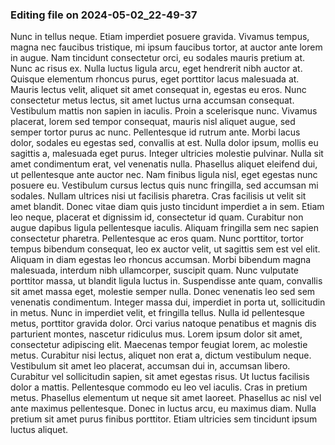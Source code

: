 

### Editing file on 2024-05-02_22-49-37

Nunc in tellus neque. Etiam imperdiet posuere gravida. Vivamus tempus, magna nec faucibus tristique, mi ipsum faucibus tortor, at auctor ante lorem in augue. Nam tincidunt consectetur orci, eu sodales mauris pretium at. Nunc ac risus ex. Nulla luctus ligula arcu, eget hendrerit nibh auctor at. Quisque elementum rhoncus purus, eget porttitor lacus malesuada at. Mauris lectus velit, aliquet sit amet consequat in, egestas eu eros. Nunc consectetur metus lectus, sit amet luctus urna accumsan consequat. Vestibulum mattis non sapien in iaculis. Proin a scelerisque nunc. Vivamus placerat, lorem sed tempor consequat, mauris nisl aliquet augue, sed semper tortor purus ac nunc.
Pellentesque id rutrum ante. Morbi lacus dolor, sodales eu egestas sed, convallis at est. Nulla dolor ipsum, mollis eu sagittis a, malesuada eget purus. Integer ultricies molestie pulvinar. Nulla sit amet condimentum erat, vel venenatis nulla. Phasellus aliquet eleifend dui, ut pellentesque ante auctor nec. Nam finibus ligula nisl, eget egestas nunc posuere eu.
Vestibulum cursus lectus quis nunc fringilla, sed accumsan mi sodales. Nullam ultrices nisi ut facilisis pharetra. Cras facilisis ut velit sit amet blandit. Donec vitae diam quis justo tincidunt imperdiet a in sem. Etiam leo neque, placerat et dignissim id, consectetur id quam. Curabitur non augue dapibus ligula pellentesque iaculis. Aliquam fringilla sem nec sapien consectetur pharetra. Pellentesque ac eros quam.
Nunc porttitor, tortor tempus bibendum consequat, leo ex auctor velit, ut sagittis sem est vel elit. Aliquam in diam egestas leo rhoncus accumsan. Morbi bibendum magna malesuada, interdum nibh ullamcorper, suscipit quam. Nunc vulputate porttitor massa, ut blandit ligula luctus in. Suspendisse ante quam, convallis sit amet massa eget, molestie semper nulla. Donec venenatis leo sed sem venenatis condimentum. Integer massa dui, imperdiet in porta ut, sollicitudin in metus. Nunc in imperdiet velit, et fringilla tellus. Nulla id pellentesque metus, porttitor gravida dolor. Orci varius natoque penatibus et magnis dis parturient montes, nascetur ridiculus mus. Lorem ipsum dolor sit amet, consectetur adipiscing elit. Maecenas tempor feugiat lorem, ac molestie metus. Curabitur nisi lectus, aliquet non erat a, dictum vestibulum neque. Vestibulum sit amet leo placerat, accumsan dui in, accumsan libero.
Curabitur vel sollicitudin sapien, sit amet egestas risus. Ut luctus facilisis dolor a mattis. Pellentesque commodo eu leo vel iaculis. Cras in pretium metus. Phasellus elementum ut neque sit amet laoreet. Phasellus ac nisl vel ante maximus pellentesque. Donec in luctus arcu, eu maximus diam. Nulla pretium sit amet purus finibus porttitor. Etiam ultricies sem tincidunt ipsum luctus aliquet.


